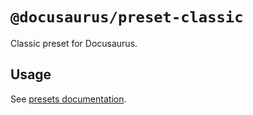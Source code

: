 # `@docusaurus/preset-classic`

Classic preset for Docusaurus.

## Usage

See [presets documentation](https://docusaurus.io/docs/using-plugins#using-presets).